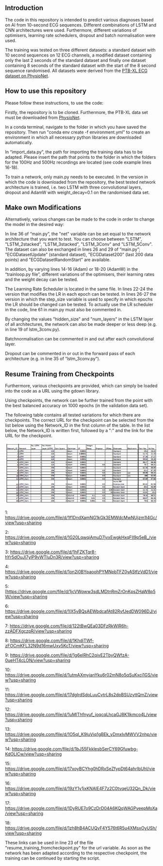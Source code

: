 ## Introduction
The code in this repository is intended to predict various diagnoses based on AI from 10-second ECG sequences. Different combinations of LSTM and CNN architectures were used. Furthermore, different variations of optimisers, learning rate schedulers, dropout and batch normalisation were used.

The training was tested on three different datasets: a standard dataset with 10 second sequences on 12 ECG channels, a modified dataset containing only the last 2 seconds of the standard dataset and finally one dataset containing 8 seconds of the standard dataset with the start of the 8 second sequence randomised. All datasets were derived from the [PTB-XL ECG dataset on PhysioNet](https://physionet.org/content/ptb-xl/1.0.3/).

## How to use this repository

Please follow these instructions, to use the code:

Firstly, the repository is to be cloned. Furthermore, the PTB-XL data set must be downloaded from [PhysioNet](https://physionet.org/content/ptb-xl/1.0.3/).

In a conda terminal, navigate to the folder in which you have saved the repository. Then run "conda env create -f environment.yml" to create an environment in which all necessary python libraries are downloaded automatically.

In “import_data.py”, the path for importing the training data has to be adapted. Please insert the path that points to the folder in which the folders for the 100Hz and 500Hz recordings are located (see code example lines 16-18).

To train a network, only main.py needs to be executed. In the version in which the code is downloaded from the repository, the best tested network architecture is trained, i.e. two LSTM with three convolutional layers, dropout and AdamW with weight_decay=0.1 on the randomised data set.

## Make own Modifications

Alternatively, various changes can be made to the code in order to change the model in the desired way: 

In line 36 of “main.py”, the "net" variable can be set equal to the network architecture that you want to test. You can choose between "LSTM", "LSTM_2stacked", "LSTM_3stacked", "LSTM_3Conv" and "LSTM_5Conv". 
The dataset can also be exchanged in lines 26 and 29 of “main.py”; "ECGDatasetUpdate" (standard dataset), "ECGDataset200" (last 200 data points) and "ECGDatasetRandomStart" are available.

In addition, by varying lines 14-16 (Adam) or 18-20 (AdamW) in the “trainloop.py file”, different variations of the optimisers, their learning rates and the weight decay can be tested.

The Learning Rate Scheduler is located in the same file. In lines 22-24 the version that modifies the LR in each epoch can be tested. In lines 26-27 the version in which the step_size variable is used to specify in which epochs the LR should be changed can be tested. To actually use the LR scheduler in the code, line 61 in main.py must also be commented in.

By changing the values "hidden_size" and "num_layers" in the LSTM layer of all architectures, the network can also be made deeper or less deep (e.g. in line 19 of lstm_3conv.py).

Batchnormalisation can be commented in and out after each convolutional layer. 

Dropout can be commented in or out in the forward pass of each architecture (e.g. in line 35 of “lstm_3conv.py”). 

## Resume Training from Checkpoints

Furthermore, various checkpoints are provided, which can simply be loaded into the code as a URL using the gdown library.

Using checkpoints, the network can be further trained from the point with the best balanced accuracy on 1000 epochs (in the validation data set). 

The following table contains all tested variations for which there are checkpoints. The correct URL for the checkpoint can be selected from the list below using the Network_ID in the first column of the table. In the list below, the Network_ID is written first, followed by a ":" and the link for the URL for the checkpoint.

![alt_text](https://github.com/miriam-agrawala/heartcondition-prediction/blob/main/Table_Networkarchitectures.PNG)

1: https://drive.google.com/file/d/1f1DndXamNG1kGk3EMWdcMwNUjzm1I4Gc/view?usp=sharing

2: https://drive.google.com/file/d/1G20LqwqiAmuD7jvxEwgkHxqFIl9p5eB_/view?usp=sharing

3: https://drive.google.com/file/d/1hFZKTqr8-hYr5dOuJl7ylP9vWTIuDn3R/view?usp=sharing

4: https://drive.google.com/file/d/1on2i0BYpaoohPYMNpbTFZ0yAStfzVdD1/view?usp=sharing

5: [https://drive.google.com/file/d/1jcVWqww3sdLMDtnRmZrOnKpsZHaW8p5W/view?usp=sharing

6: https://drive.google.com/file/d/1IX5yBQsAEWbdcafAt82RyfJedDW096DJ/view?usp=sharing

7: https://drive.google.com/file/d/122tBwQEa03DFzRkWIR6h-zzADFXgczpR/view?usp=sharing

8: https://drive.google.com/file/d/1KhdiTWf-zFOCmKFL32N9d16mwUxv5KcT/view?usp=sharing

9: https://drive.google.com/file/d/1g6eIRhC2qivE2TbyQWfzA-0ueHT4cLON/view?usp=sharing

10: https://drive.google.com/file/d/1utmAXmyjanYku6r02mN8o5qSuKxci1GS/view?usp=sharing

11: https://drive.google.com/file/d/17dgIrdSdoLuuCvtrL8s2dpBSUzyttQmZ/view?usp=sharing

12: https://drive.google.com/file/d/1uMIThfnyuf_joqcqLhcaGJ8K1lkmco4L/view?usp=sharing

13: https://drive.google.com/file/d/1O5qI_K9luViq1gBEk_yDmxIvMWVV2nhp/view?usp=sharing

14: https://drive.google.com/file/d/1bJ55FkklesbSerCY69Gfuwbg-KdOLlCw/view?usp=sharing

15: https://drive.google.com/file/d/17xoyBCYhg0hDRxSeZfypDt64ahrIbUhI/view?usp=sharing

16: https://drive.google.com/file/d/19zY1y1jxKNAIE4F7z2C0tvqeU32Qn_Dk/view?usp=sharing

17: https://drive.google.com/file/d/1DyRUE7o9CzDrD04A6KQqWAGPveepMoXa/view?usp=sharing

18: https://drive.google.com/file/d/1zh8hB4ACUQvF4Y576t6R5u4XMsxOyUSh/view?usp=sharing


These links can be used in line 23 of the file "resume_training_fromcheckpoint.py" for the url variable. As soon as the network has been adapted according to the respective checkpoint, the training can be continued by starting the script.


